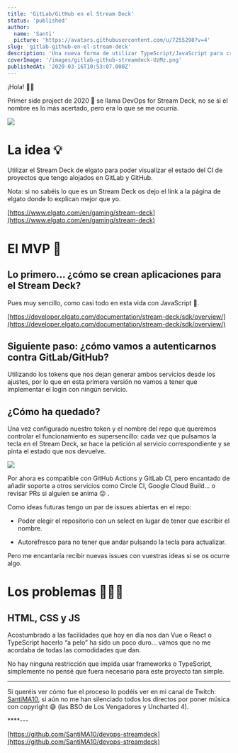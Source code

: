 ```yaml
---
title: 'GitLab/GitHub en el Stream Deck'
status: 'published'
author:
  name: 'Santi'
  picture: 'https://avatars.githubusercontent.com/u/7255298?v=4'
slug: 'gitlab-github-en-el-stream-deck'
description: 'Una nueva forma de utilizar TypeScript/JavaScript para crear aplicaciones en el lado del servidor más seguras.'
coverImage: '/images/gitlab-github-streamdeck-UzMz.png'
publishedAt: '2020-03-16T10:53:07.000Z'
---
```


¡Hola! 👋🏻

Primer side project de 2020 🚀 se llama DevOps for Stream Deck, no se si el nombre es lo más acertado, pero era lo que se me ocurría.

![](/images/gitlab-github-streamdeck-E5Nj.png)

# La idea 💡

Utilizar el Stream Deck de elgato para poder visualizar el estado del CI de proyectos que tengo alojados en GitLab y GitHub.

Nota: si no sabéis lo que es un Stream Deck os dejo el link a la página de elgato donde lo explican mejor que yo.

[https://www.elgato.com/en/gaming/stream-deck](https://www.elgato.com/en/gaming/stream-deck)

# El MVP 🚀

## Lo primero… ¿cómo se crean aplicaciones para el Stream Deck?

Pues muy sencillo, como casi todo en esta vida con JavaScript 🥳.

[https://developer.elgato.com/documentation/stream-deck/sdk/overview/](https://developer.elgato.com/documentation/stream-deck/sdk/overview/)

## Siguiente paso: ¿cómo vamos a autenticarnos contra GitLab/GitHub?

Utilizando los tokens que nos dejan generar ambos servicios desde los ajustes, por lo que en esta primera versión no vamos a tener que implementar el login con ningún servicio.

## ¿Cómo ha quedado?

Una vez configurado nuestro token y el nombre del repo que queremos controlar el funcionamiento es supersencillo: cada vez que pulsamos la tecla en el Stream Deck, se hace la petición al servicio correspondiente y se pinta el estado que nos devuelve.

![](/images/gitlab-github-streamdeck-config-I1MD.png)

Por ahora es compatible con GitHub Actions y GitLab CI, pero encantado de añadir soporte a otros servicios como Circle CI, Google Cloud Build… o revisar PRs si alguien se anima 😜 .

Como ideas futuras tengo un par de issues abiertas en el repo:

- Poder elegir el repositorio con un select en lugar de tener que escribir el nombre.

- Autorefresco para no tener que andar pulsando la tecla para actualizar.

Pero me encantaría recibir nuevas issues con vuestras ideas si se os ocurre algo.

# Los problemas 🤦🏻‍♂️

## HTML, CSS y JS

Acostumbrado a las facilidades que hoy en día nos dan Vue o React o TypeScript hacerlo “a pelo” ha sido un poco duro… vamos que no me acordaba de todas las comodidades que dan.

No hay ninguna restricción que impida usar frameworks o TypeScript, simplemente no pensé que fuera necesario para este proyecto tan simple.

---

Si queréis ver cómo fue el proceso lo podéis ver en mi canal de Twitch: [SantiMA10](https://twitch.tv/SantiMA10), si aún no me han silenciado todos los directos por poner música con copyright 😅 (las BSO de Los Vengadores y Uncharted 4).

****---

[https://github.com/SantiMA10/devops-streamdeck](https://github.com/SantiMA10/devops-streamdeck)

